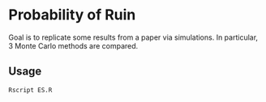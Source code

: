 # Probability of Ruin

Goal is to replicate some results from a paper via simulations. In particular, 3 Monte Carlo methods are compared.

## Usage
```
Rscript ES.R
```
